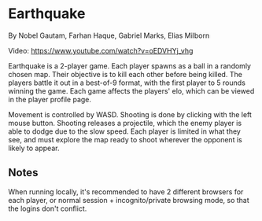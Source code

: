 # EarthquakeBy Nobel Gautam, Farhan Haque, Gabriel Marks, Elias MilbornVideo: https://www.youtube.com/watch?v=oEDVHYj_vhgEarthquake is a 2-player game. Each player spawns as a ball in a randomly chosen map. Their objective is to kill each other before being killed. The players battle it out in a best-of-9 format, with the first player to 5 rounds winning the game. Each game affects the players' elo, which can be viewed in the player profile page.Movement is controlled by WASD. Shooting is done by clicking with the left mouse button. Shooting releases a projectile, which the enemy player is able to dodge due to the slow speed. Each player is limited in what they see, and must explore the map ready to shoot wherever the opponent is likely to appear.## NotesWhen running locally, it's recommended to have 2 different browsers for each player, or normal session + incognito/private browsing mode, so that the logins don't conflict.
